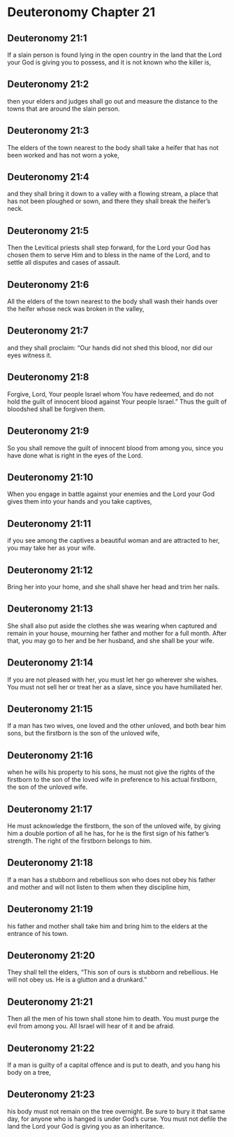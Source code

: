 # Deuteronomy Chapter 21

## Deuteronomy 21:1
If a slain person is found lying in the open country in the land that the Lord your God is giving you to possess, and it is not known who the killer is,

## Deuteronomy 21:2
then your elders and judges shall go out and measure the distance to the towns that are around the slain person.

## Deuteronomy 21:3
The elders of the town nearest to the body shall take a heifer that has not been worked and has not worn a yoke,

## Deuteronomy 21:4
and they shall bring it down to a valley with a flowing stream, a place that has not been ploughed or sown, and there they shall break the heifer’s neck.

## Deuteronomy 21:5
Then the Levitical priests shall step forward, for the Lord your God has chosen them to serve Him and to bless in the name of the Lord, and to settle all disputes and cases of assault.

## Deuteronomy 21:6
All the elders of the town nearest to the body shall wash their hands over the heifer whose neck was broken in the valley,

## Deuteronomy 21:7
and they shall proclaim: “Our hands did not shed this blood, nor did our eyes witness it.

## Deuteronomy 21:8
Forgive, Lord, Your people Israel whom You have redeemed, and do not hold the guilt of innocent blood against Your people Israel.” Thus the guilt of bloodshed shall be forgiven them.

## Deuteronomy 21:9
So you shall remove the guilt of innocent blood from among you, since you have done what is right in the eyes of the Lord.

## Deuteronomy 21:10
When you engage in battle against your enemies and the Lord your God gives them into your hands and you take captives,

## Deuteronomy 21:11
if you see among the captives a beautiful woman and are attracted to her, you may take her as your wife.

## Deuteronomy 21:12
Bring her into your home, and she shall shave her head and trim her nails.

## Deuteronomy 21:13
She shall also put aside the clothes she was wearing when captured and remain in your house, mourning her father and mother for a full month. After that, you may go to her and be her husband, and she shall be your wife.

## Deuteronomy 21:14
If you are not pleased with her, you must let her go wherever she wishes. You must not sell her or treat her as a slave, since you have humiliated her.

## Deuteronomy 21:15
If a man has two wives, one loved and the other unloved, and both bear him sons, but the firstborn is the son of the unloved wife,

## Deuteronomy 21:16
when he wills his property to his sons, he must not give the rights of the firstborn to the son of the loved wife in preference to his actual firstborn, the son of the unloved wife.

## Deuteronomy 21:17
He must acknowledge the firstborn, the son of the unloved wife, by giving him a double portion of all he has, for he is the first sign of his father’s strength. The right of the firstborn belongs to him.

## Deuteronomy 21:18
If a man has a stubborn and rebellious son who does not obey his father and mother and will not listen to them when they discipline him,

## Deuteronomy 21:19
his father and mother shall take him and bring him to the elders at the entrance of his town.

## Deuteronomy 21:20
They shall tell the elders, “This son of ours is stubborn and rebellious. He will not obey us. He is a glutton and a drunkard.”

## Deuteronomy 21:21
Then all the men of his town shall stone him to death. You must purge the evil from among you. All Israel will hear of it and be afraid.

## Deuteronomy 21:22
If a man is guilty of a capital offence and is put to death, and you hang his body on a tree,

## Deuteronomy 21:23
his body must not remain on the tree overnight. Be sure to bury it that same day, for anyone who is hanged is under God’s curse. You must not defile the land the Lord your God is giving you as an inheritance.
